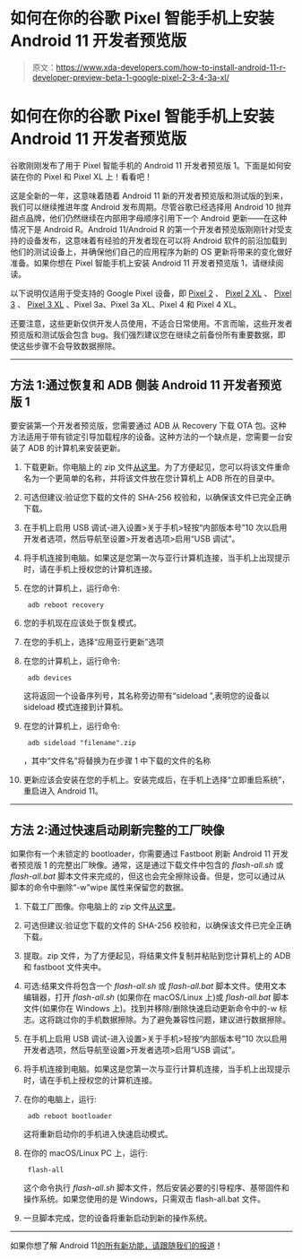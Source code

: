 # 如何在你的谷歌 Pixel 智能手机上安装 Android 11 开发者预览版

> 原文：<https://www.xda-developers.com/how-to-install-android-11-r-developer-preview-beta-1-google-pixel-2-3-4-3a-xl/>

# 如何在你的谷歌 Pixel 智能手机上安装 Android 11 开发者预览版

谷歌刚刚发布了用于 Pixel 智能手机的 Android 11 开发者预览版 1。下面是如何安装在你的 Pixel 和 Pixel XL 上！看看吧！

这是全新的一年，这意味着随着 Android 11 新的开发者预览版和测试版的到来，我们可以继续推进年度 Android 发布周期。尽管谷歌已经选择用 Android 10 抛弃甜点品牌，他们仍然继续在内部用字母顺序引用下一个 Android 更新——在这种情况下是 Android R。Android 11/Android R 的第一个开发者预览版刚刚针对受支持的设备发布，这意味着有经验的开发者现在可以将 Android 软件的前沿加载到他们的测试设备上，并确保他们自己的应用程序为新的 OS 更新将带来的变化做好准备。如果你想在 Pixel 智能手机上安装 Android 11 开发者预览版 1，请继续阅读。

以下说明仅适用于受支持的 Google Pixel 设备，即 [Pixel 2](https://forum.xda-developers.com/pixel-2) 、 [Pixel 2 XL](https://forum.xda-developers.com/pixel-2-xl) 、 [Pixel 3](https://www.xda-developers.com/tag/google-pixel-3/) 、 [Pixel 3 XL](https://www.xda-developers.com/tag/google-pixel-3/) 、Pixel 3a、Pixel 3a XL、Pixel 4 和 Pixel 4 XL。

还要注意，这些更新仅供开发人员使用，不适合日常使用。不言而喻，这些开发者预览版和测试版会包含 bug。我们强烈建议您在继续之前备份所有重要数据，即使这些步骤不会导致数据擦除。

* * *

## 方法 1:通过恢复和 ADB 侧装 Android 11 开发者预览版 1

要安装第一个开发者预览版，您需要通过 ADB 从 Recovery 下载 OTA 包。这种方法适用于带有锁定引导加载程序的设备。这种方法的一个缺点是，您需要一台安装了 ADB 的计算机来安装更新。

1.  下载更新。你电脑上的 zip 文件[从这里](https://www.xda-developers.com/how-to-download-android-11-developer-preview-for-google-pixel-and-other-android-devices/)。为了方便起见，您可以将该文件重命名为一个更简单的名称，并将该文件放在您计算机上 ADB 所在的目录中。
2.  可选但建议:验证您下载的文件的 SHA-256 校验和，以确保该文件已完全正确下载。
3.  在手机上启用 USB 调试-进入设置>关于手机>轻按“内部版本号”10 次以启用开发者选项，然后导航至设置>开发者选项>启用“USB 调试”。
4.  将手机连接到电脑。如果这是您第一次与亚行计算机连接，当手机上出现提示时，请在手机上授权您的计算机连接。
5.  在您的计算机上，运行命令:

    ```
     adb reboot recovery 
    ```

6.  您的手机现在应该处于恢复模式。
7.  在您的手机上，选择“应用亚行更新”选项
8.  在您的计算机上，运行命令:

    ```
     adb devices 
    ```

    这将返回一个设备序列号，其名称旁边带有“sideload ”,表明您的设备以 sideload 模式连接到计算机。
9.  在您的计算机上，运行命令:

    ```
     adb sideload "filename".zip 
    ```

    ，其中“文件名”将替换为在步骤 1 中下载的文件的名称
10.  更新应该会安装在您的手机上。安装完成后，在手机上选择“立即重启系统”，重启进入 Android 11。

* * *

## 方法 2:通过快速启动刷新完整的工厂映像

如果你有一个未锁定的 bootloader，你需要通过 Fastboot 刷新 Android 11 开发者预览版 1 的完整出厂映像。通常，这是通过下载文件中包含的 *flash-all.sh* 或 *flash-all.bat* 脚本文件来完成的，但这也会完全擦除设备。但是，您可以通过从脚本的命令中删除“-w”wipe 属性来保留您的数据。

1.  下载工厂图像。你电脑上的 zip 文件[从这里](https://www.xda-developers.com/how-to-download-android-11-developer-preview-for-google-pixel-and-other-android-devices/)。
2.  可选但建议:验证您下载的文件的 SHA-256 校验和，以确保该文件已完全正确下载。
3.  提取。zip 文件，为了方便起见，将结果文件复制并粘贴到您计算机上的 ADB 和 fastboot 文件夹中。
4.  可选:结果文件将包含一个 *flash-all.sh* 或 *flash-all.bat* 脚本文件。使用文本编辑器，打开 *flash-all.sh* (如果你在 macOS/Linux 上)或 *flash-all.bat* 脚本文件(如果你在 Windows 上)。找到并移除/删除快速启动更新命令中的-w 标志。这将跳过你的手机数据擦除。为了避免兼容性问题，建议进行数据擦除。
5.  在手机上启用 USB 调试-进入设置>关于手机>轻按“内部版本号”10 次以启用开发者选项，然后导航至设置>开发者选项>启用“USB 调试”。
6.  将手机连接到电脑。如果这是您第一次与亚行计算机连接，当手机上出现提示时，请在手机上授权您的计算机连接。
7.  在你的电脑上，运行:

    ```
     adb reboot bootloader 
    ```

    这将重新启动你的手机进入快速启动模式。
8.  在你的 macOS/Linux PC 上，运行:

    ```
     flash-all 
    ```

    这个命令执行 *flash-all.sh* 脚本文件，然后安装必要的引导程序、基带固件和操作系统。如果您使用的是 Windows，只需双击 flash-all.bat 文件。
9.  一旦脚本完成，您的设备将重新启动到新的操作系统。

* * *

如果你想了解 Android 11[的所有新功能，请跟随我们的报道](https://www.xda-developers.com/tag/android-11/)！